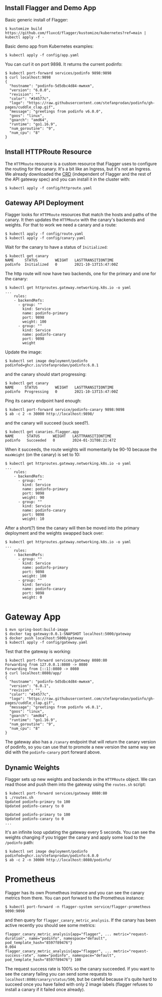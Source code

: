 ## Install Flagger and Demo App

Basic generic install of Flagger:

```
$ kustomize build https://github.com/fluxcd/flagger/kustomize/kubernetes?ref=main | kubectl apply -f -
```

Basic demo app from Kubernetes examples:

```
$ kubectl apply -f config/app.yaml
```

You can curl it on port 9898. It returns the current podinfo:

```
$ kubectl port-forward services/podinfo 9898:9898
$ curl localhost:9898
{
  "hostname": "podinfo-5d5dbc4d84-mwmxm",
  "version": "6.0.0",
  "revision": "",
  "color": "#34577c",
  "logo": "https://raw.githubusercontent.com/stefanprodan/podinfo/gh-pages/cuddle_clap.gif",
  "message": "greetings from podinfo v6.0.0",
  "goos": "linux",
  "goarch": "amd64",
  "runtime": "go1.16.9",
  "num_goroutine": "9",
  "num_cpu": "8"
}
```

## Install HTTPRoute Resource

The `HTTPRoute` resource is a custom resource that Flagger uses to configure the routing for the canary. It's a bit like an Ingress, but it's not an Ingress. We already downloaded the [CRD](https://github.com/kubernetes-sigs/gateway-api/blob/main/config/crd/standard/gateway.networking.k8s.io_httproutes.yaml) (independent of Flagger and the rest of the API gateway spec) and you can install it in the cluster with:

```
$ kubectl apply -f config/httproute.yaml
```

## Gateway API Deployment

Flagger looks for `HTTPRoute` resources that match the hosts and paths of the canary. It then updates the `HTTPRoute` with the canary's backends and weights. For that to work we need a canary and a route:

```
$ kubectl apply -f config/route.yaml
$ kubectl apply -f config/canary.yaml
```

Wait for the canary to have a status of `Initialized`:

```
$ kubectl get canary
NAME     STATUS        WEIGHT   LASTTRANSITIONTIME
podinfo  Initialized   0        2021-10-13T15:47:00Z
```

The http route will now have two backends, one for the primary and one for the canary:

```
$ kubectl get httproutes.gateway.networking.k8s.io -o yaml
...
    rules:
    - backendRefs:
      - group: ""
        kind: Service
        name: podinfo-primary
        port: 9898
        weight: 100
      - group: ""
        kind: Service
        name: podinfo-canary
        port: 9898
        weight
```

Update the image:

```
$ kubectl set image deployment/podinfo podinfod=ghcr.io/stefanprodan/podinfo:6.0.1
```

and the canary should start progressing:

```
$ kubectl get canary
NAME     STATUS        WEIGHT   LASTTRANSITIONTIME
podinfo  Progressing   0        2021-10-13T15:47:00Z
```

Ping its canary endpoint hard enough:

```
$ kubectl port-forward service/podinfo-canary 9898:9898
$ ab -c 2 -n 30000 http://localhost:9898/
```

and the canary will succeed (suck seed?).

```
$ kubectl get canaries.flagger.app 
NAME      STATUS      WEIGHT   LASTTRANSITIONTIME
podinfo   Succeeded   0        2024-01-31T08:21:47Z
```

When it succeeds, the route weights will momentarily be 90-10 because the `maxWeight` (on the canary) is set to 10:

```
$ kubectl get httproutes.gateway.networking.k8s.io -o yaml
...
    rules:
    - backendRefs:
      - group: ""
        kind: Service
        name: podinfo-primary
        port: 9898
        weight: 90
      - group: ""
        kind: Service
        name: podinfo-canary
        port: 9898
        weight: 10
```

After a short(?) time the canary will then be moved into the primary deployment and the weights swapped back over:

```
$ kubectl get httproutes.gateway.networking.k8s.io -o yaml
...
    rules:
    - backendRefs:
      - group: ""
        kind: Service
        name: podinfo-primary
        port: 9898
        weight: 100
      - group: ""
        kind: Service
        name: podinfo-canary
        port: 9898
        weight: 0
```

# Gateway App

```
$ mvn spring-boot:build-image
$ docker tag gateway:0.0.1-SNAPSHOT localhost:5000/gateway
$ docker push localhost:5000/gateway
$ kubectl apply -f config/gateway.yaml
```

Test that the gateway is working:

```
$ kubectl port-forward services/gateway 8080:80
Forwarding from 127.0.0.1:8080 -> 8080
Forwarding from [::1]:8080 -> 8080
$ curl localhost:8080/app/
{
  "hostname": "podinfo-5d5dbc4d84-mwmxm",
  "version": "6.0.1",
  "revision": "",
  "color": "#34577c",
  "logo": "https://raw.githubusercontent.com/stefanprodan/podinfo/gh-pages/cuddle_clap.gif",
  "message": "greetings from podinfo v6.0.1",
  "goos": "linux",
  "goarch": "amd64",
  "runtime": "go1.16.9",
  "num_goroutine": "9",
  "num_cpu": "8"
}
```

The gateway also has a `/canary` endpoint that will return the canary version of podinfo, so you can use that to promote a new version the same way we did with the `podinfo-canary` port forward above.

## Dynamic Weights

Flagger sets up new weights and backends in the `HTTPRoute` object. We can read those and push them into the gateway using the `routes.sh` script:

```
$ kubectl port-forward services/gateway 8080:80
$ ./routes.sh
Updated podinfo-primary to 100
Updated podinfo-canary to 0

Updated podinfo-primary to 100
Updated podinfo-canary to 0
...
```

It's an infinite loop updating the gateway every 5 seconds. You can see the weights changing if you trigger the canary and apply some load to the `/podinfo` path:

```
$ kubectl set image deployment/podinfo podinfod=ghcr.io/stefanprodan/podinfo:6.0.0
$ ab -c 2 -n 30000 http://localhost:8080/podinfo/
```

# Prometheus

Flagger has its own Prometheus instance and you can see the canary metrics from there. You can port forward to the Prometheus instance:

```
$ kubectl port-forward -n flagger-system service/flagger-prometheus 9090:9090
```

and then query for `flagger_canary_metric_analysis`. If the canary has been active recently you should see some metrics:

```
flagger_canary_metric_analysis{app="flagger", ... metric="request-duration", name="podinfo", namespace="default", pod_template_hash="8597f89476"}
0.004
flagger_canary_metric_analysis{app="flagger", ... metric="request-success-rate", name="podinfo", namespace="default", pod_template_hash="8597f89476"} 100
```

The request success rate is 100% so the canary succeeded. If you want to see the canary failing you can send some requests to `localhost:8080/canary/status/500`, but be careful because it's quite hard to succeed once you have failed with only 2 image labels (flagger refuses to install a canary if it failed once already).